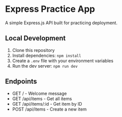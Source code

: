# Express Practice App

A simple Express.js API built for practicing deployment.

## Local Development

1. Clone this repository
2. Install dependencies: `npm install`
3. Create a `.env` file with your environment variables
4. Run the dev server: `npm run dev`

## Endpoints

- GET / - Welcome message
- GET /api/items - Get all items
- GET /api/items/:id - Get item by ID
- POST /api/items - Create a new item
